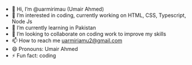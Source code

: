 - 👋 Hi, I’m @uarmirimau (Umair Ahmed)
 - 👀 I’m interested in coding, currently working on HTML, CSS, Typescript, Node Js
- 🌱 I’m currently learning in Pakistan
- 💞️ I’m looking to collaborate on coding work to improve my skills
- 📫 How to reach me uarmiriamu2@gmail.com
- 😄 Pronouns: Umair Ahmed
- ⚡ Fun fact: coding

<!---
uarmirimau/uarmirimau is a ✨ special ✨ repository because its `README.md` (this file) appears on your GitHub profile.
You can click the Preview link to take a look at your changes.
--->
